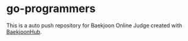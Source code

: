# go-programmers
This is a auto push repository for Baekjoon Online Judge created with [BaekjoonHub](https://github.com/BaekjoonHub/BaekjoonHub).
